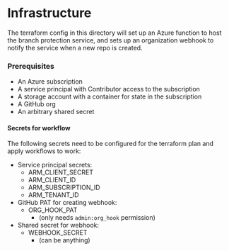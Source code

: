 # Infrastructure
The terraform config in this directory will set up an Azure function to host the branch protection service, 
and sets up an organization webhook to notify the service when a new repo is created.

### Prerequisites
* An Azure subscription
* A service principal with Contributor access to the subscription
* A storage account with a container for state in the subscription
* A GitHub org
* An arbitrary shared secret

#### Secrets for workflow
The following secrets need to be configured for the terraform plan and apply workflows to work:
* Service principal secrets:
  * ARM_CLIENT_SECRET
  * ARM_CLIENT_ID
  * ARM_SUBSCRIPTION_ID
  * ARM_TENANT_ID
* GitHub PAT for creating webhook:
  * ORG_HOOK_PAT
    * (only needs `admin:org_hook` permission)
* Shared secret for webhook:
  * WEBHOOK_SECRET
    * (can be anything)